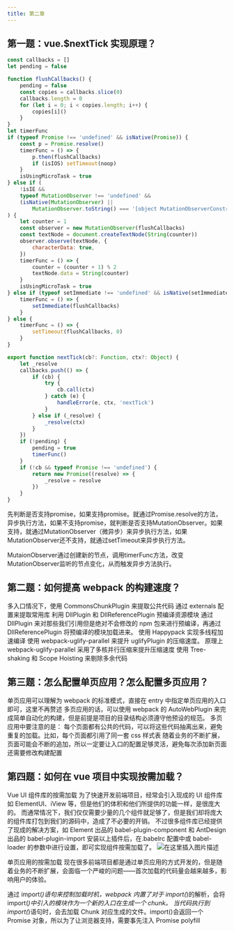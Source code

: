 ```yaml
---
title: 第二章
---
```


## 第一题：vue.$nextTick 实现原理？

```javascript
const callbacks = []
let pending = false

function flushCallbacks() {
	pending = false
	const copies = callbacks.slice(0)
	callbacks.length = 0
	for (let i = 0; i < copies.length; i++) {
		copies[i]()
	}
}
let timerFunc
if (typeof Promise !== 'undefined' && isNative(Promise)) {
	const p = Promise.resolve()
	timerFunc = () => {
		p.then(flushCallbacks)
		if (isIOS) setTimeout(noop)
	}
	isUsingMicroTask = true
} else if (
	!isIE &&
	typeof MutationObserver !== 'undefined' &&
	(isNative(MutationObserver) ||
		MutationObserver.toString() === '[object MutationObserverConstructor]')
) {
	let counter = 1
	const observer = new MutationObserver(flushCallbacks)
	const textNode = document.createTextNode(String(counter))
	observer.observe(textNode, {
		characterData: true,
	})
	timerFunc = () => {
		counter = (counter + 1) % 2
		textNode.data = String(counter)
	}
	isUsingMicroTask = true
} else if (typeof setImmediate !== 'undefined' && isNative(setImmediate)) {
	timerFunc = () => {
		setImmediate(flushCallbacks)
	}
} else {
	timerFunc = () => {
		setTimeout(flushCallbacks, 0)
	}
}

export function nextTick(cb?: Function, ctx?: Object) {
	let _resolve
	callbacks.push(() => {
		if (cb) {
			try {
				cb.call(ctx)
			} catch (e) {
				handleError(e, ctx, 'nextTick')
			}
		} else if (_resolve) {
			_resolve(ctx)
		}
	})
	if (!pending) {
		pending = true
		timerFunc()
	}
	if (!cb && typeof Promise !== 'undefined') {
		return new Promise((resolve) => {
			_resolve = resolve
		})
	}
}
```
  先判断是否支持promise，如果支持promise。就通过Promise.resolve的方法，异步执行方法，如果不支持promise，就判断是否支持MutationObserver。如果支持，就通过MutationObserver（微异步）来异步执行方法，如果MutationObserver还不支持，就通过setTimeout来异步执行方法。

  MutaionObserver通过创建新的节点，调用timerFunc方法，改变MutationObserver监听的节点变化，从而触发异步方法执行。

## 第二题：如何提高 webpack 的构建速度？

多入口情况下，使用 CommonsChunkPlugin 来提取公共代码
通过 externals 配置来提取常用库
利用 DllPlugin 和 DllReferencePlugin 预编译资源模块 通过 DllPlugin 来对那些我们引用但是绝对不会修改的 npm 包来进行预编译，再通过 DllReferencePlugin 将预编译的模块加载进来。
使用 Happypack 实现多线程加速编译
使用 webpack-uglify-parallel 来提升 uglifyPlugin 的压缩速度。 原理上 webpack-uglify-parallel 采用了多核并行压缩来提升压缩速度
使用 Tree-shaking 和 Scope Hoisting 来剔除多余代码

## 第三题：怎么配置单页应用？怎么配置多页应用？

单页应用可以理解为 webpack 的标准模式，直接在 entry 中指定单页应用的入口即可，这里不再赘述
多页应用的话，可以使用 webpack 的 AutoWebPlugin 来完成简单自动化的构建，但是前提是项目的目录结构必须遵守他预设的规范。 多页应用中要注意的是：
每个页面都有公共的代码，可以将这些代码抽离出来，避免重复的加载。比如，每个页面都引用了同一套 css 样式表
随着业务的不断扩展，页面可能会不断的追加，所以一定要让入口的配置足够灵活，避免每次添加新页面还需要修改构建配置

## 第四题：如何在 vue 项目中实现按需加载？

Vue UI 组件库的按需加载 为了快速开发前端项目，经常会引入现成的 UI 组件库如 ElementUI、iView 等，但是他们的体积和他们所提供的功能一样，是很庞大的。 而通常情况下，我们仅仅需要少量的几个组件就足够了，但是我们却将庞大的组件库打包到我们的源码中，造成了不必要的开销。
不过很多组件库已经提供了现成的解决方案，如 Element 出品的 babel-plugin-component 和 AntDesign 出品的 babel-plugin-import 安装以上插件后，在.babelrc 配置中或 babel-loader 的参数中进行设置，即可实现组件按需加载了。
![在这里插入图片描述](https://img-blog.csdnimg.cn/dd79ac82e9b54269bd60e21c1426233b.png?x-oss-process=image/watermark,type_d3F5LXplbmhlaQ,shadow_50,text_Q1NETiBA5bCP6IyD6aaG,size_14,color_FFFFFF,t_70,g_se,x_16)

单页应用的按需加载 现在很多前端项目都是通过单页应用的方式开发的，但是随着业务的不断扩展，会面临一个严峻的问题——首次加载的代码量会越来越多，影响用户的体验。

通过 import(_)语句来控制加载时机，webpack 内置了对于 import(_)的解析，会将 import(_)中引入的模块作为一个新的入口在生成一个 chunk。 当代码执行到 import(_)语句时，会去加载 Chunk 对应生成的文件。import()会返回一个 Promise 对象，所以为了让浏览器支持，需要事先注入 Promise polyfill
